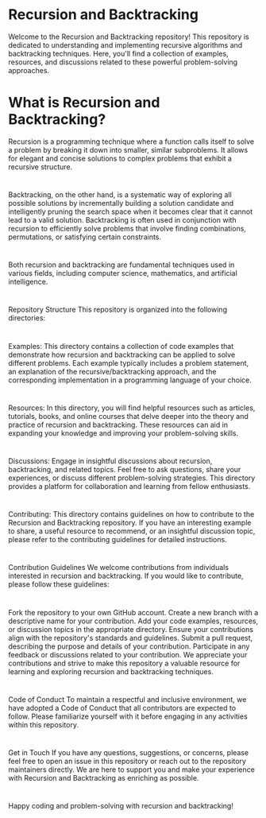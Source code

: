 # Recursion and Backtracking
Welcome to the Recursion and Backtracking repository! This repository is dedicated to understanding and implementing recursive algorithms and backtracking techniques. Here, you'll find a collection of examples, resources, and discussions related to these powerful problem-solving approaches.

# What is Recursion and Backtracking?
Recursion is a programming technique where a function calls itself to solve a problem by breaking it down into smaller, similar subproblems. It allows for elegant and concise solutions to complex problems that exhibit a recursive structure.
#
Backtracking, on the other hand, is a systematic way of exploring all possible solutions by incrementally building a solution candidate and intelligently pruning the search space when it becomes clear that it cannot lead to a valid solution. Backtracking is often used in conjunction with recursion to efficiently solve problems that involve finding combinations, permutations, or satisfying certain constraints.
#
Both recursion and backtracking are fundamental techniques used in various fields, including computer science, mathematics, and artificial intelligence.
#
Repository Structure
This repository is organized into the following directories:
#
Examples: This directory contains a collection of code examples that demonstrate how recursion and backtracking can be applied to solve different problems. Each example typically includes a problem statement, an explanation of the recursive/backtracking approach, and the corresponding implementation in a programming language of your choice.
#
Resources: In this directory, you will find helpful resources such as articles, tutorials, books, and online courses that delve deeper into the theory and practice of recursion and backtracking. These resources can aid in expanding your knowledge and improving your problem-solving skills.
#
Discussions: Engage in insightful discussions about recursion, backtracking, and related topics. Feel free to ask questions, share your experiences, or discuss different problem-solving strategies. This directory provides a platform for collaboration and learning from fellow enthusiasts.
#
Contributing: This directory contains guidelines on how to contribute to the Recursion and Backtracking repository. If you have an interesting example to share, a useful resource to recommend, or an insightful discussion topic, please refer to the contributing guidelines for detailed instructions.
#
Contribution Guidelines
We welcome contributions from individuals interested in recursion and backtracking. If you would like to contribute, please follow these guidelines:
#
Fork the repository to your own GitHub account.
Create a new branch with a descriptive name for your contribution.
Add your code examples, resources, or discussion topics in the appropriate directory.
Ensure your contributions align with the repository's standards and guidelines.
Submit a pull request, describing the purpose and details of your contribution.
Participate in any feedback or discussions related to your contribution.
We appreciate your contributions and strive to make this repository a valuable resource for learning and exploring recursion and backtracking techniques.
#
Code of Conduct
To maintain a respectful and inclusive environment, we have adopted a Code of Conduct that all contributors are expected to follow. Please familiarize yourself with it before engaging in any activities within this repository.
#
Get in Touch
If you have any questions, suggestions, or concerns, please feel free to open an issue in this repository or reach out to the repository maintainers directly. We are here to support you and make your experience with Recursion and Backtracking as enriching as possible.
#
Happy coding and problem-solving with recursion and backtracking!
